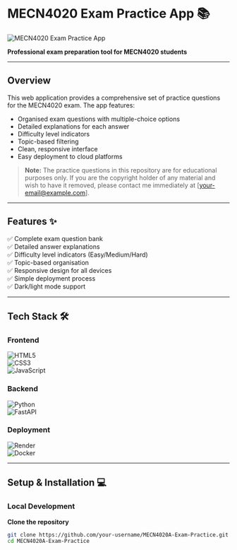 # MECN4020 Exam Practice App 📚

![MECN4020 Exam Practice App](https://via.placeholder.com/800x400?text=MECN4020+Exam+Practice+App)

**Professional exam preparation tool for MECN4020 students**

---

## Overview

This web application provides a comprehensive set of practice questions for the MECN4020 exam. The app features:

- Organised exam questions with multiple-choice options  
- Detailed explanations for each answer  
- Difficulty level indicators  
- Topic-based filtering  
- Clean, responsive interface  
- Easy deployment to cloud platforms  

> **Note:** The practice questions in this repository are for educational purposes only. If you are the copyright holder of any material and wish to have it removed, please contact me immediately at [your-email@example.com].

---

## Features ✨

✅ Complete exam question bank  
✅ Detailed answer explanations  
✅ Difficulty level indicators (Easy/Medium/Hard)  
✅ Topic-based organisation  
✅ Responsive design for all devices  
✅ Simple deployment process  
✅ Dark/light mode support  

---

## Tech Stack 🛠️

### Frontend

![HTML5](https://img.shields.io/badge/HTML5-E34F26?style=for-the-badge&logo=html5&logoColor=white)  
![CSS3](https://img.shields.io/badge/CSS3-1572B6?style=for-the-badge&logo=css3&logoColor=white)  
![JavaScript](https://img.shields.io/badge/JavaScript-F7DF1E?style=for-the-badge&logo=javascript&logoColor=black)  

### Backend

![Python](https://img.shields.io/badge/Python-3776AB?style=for-the-badge&logo=python&logoColor=white)  
![FastAPI](https://img.shields.io/badge/FastAPI-009688?style=for-the-badge&logo=FastAPI&logoColor=white)  

### Deployment

![Render](https://img.shields.io/badge/Render-46E3B7?style=for-the-badge&logo=render&logoColor=white)  
![Docker](https://img.shields.io/badge/Docker-2496ED?style=for-the-badge&logo=docker&logoColor=white)  

---

## Setup & Installation 💻

### Local Development

**Clone the repository**

```bash
git clone https://github.com/your-username/MECN4020A-Exam-Practice.git
cd MECN4020A-Exam-Practice
